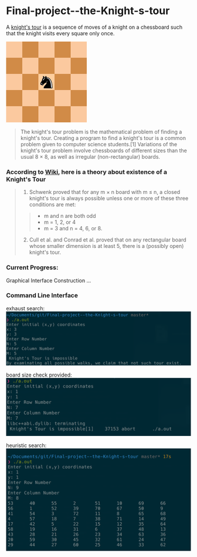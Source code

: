 # Final-project--the-Knight-s-tour
A [knight's tour](https://en.wikipedia.org/wiki/Knight%27s_tour) is a sequence of moves of a knight on a chessboard such that the knight visits every square only once. 

![knight's tour](https://github.com/Haths/Final-project--the-Knight-s-tour/blob/master/illustration/Knights-Tour-Animation.gif)  
>The knight's tour problem is the mathematical problem of finding a knight's tour. Creating a program to find a knight's tour is a common problem given to computer science students.[1] Variations of the knight's tour problem involve chessboards of different sizes than the usual 8 × 8, as well as irregular (non-rectangular) boards.

### According to [Wiki](https://en.wikipedia.org/wiki/Knight%27s_tour), here is a theory about existence of a Knight's Tour
>1. Schwenk proved that for any m × n board with m ≤ n, a closed knight's tour is always possible unless one or more of these three conditions are met:
  >>* m and n are both odd
  >>* m = 1, 2, or 4
  >>* m = 3 and n = 4, 6, or 8.
>2. Cull et al. and Conrad et al. proved that on any rectangular board whose smaller dimension is at least 5, there is a (possibly open) knight's tour.


### Current Progress:
Graphical Interface Construction ...

### Command Line Interface
exhaust search:
![cli-exsearch](https://github.com/Haths/Final-project--the-Knight-s-tour/blob/master/illustration/Screenshot%202017-06-11%2000.10.03.png)

board size check provided:
![cli-check](https://github.com/Haths/Final-project--the-Knight-s-tour/blob/master/illustration/Screenshot%202017-06-11%2000.14.23.png)

heuristic search:
![cli-tour1](https://github.com/Haths/Final-project--the-Knight-s-tour/blob/master/illustration/Screenshot%202017-06-10%2023.51.31.png)
